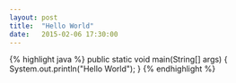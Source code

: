 ```yaml
---
layout: post
title:  "Hello World"
date:   2015-02-06 17:30:00
---
```



{% highlight java %}
public static void main(String[] args) {
        System.out.println("Hello World");
    }
{% endhighlight %}